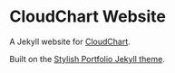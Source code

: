 # CloudChart Website

A Jekyll website for [CloudChart][cloudchart].

Built on the [Stylish Portfolio Jekyll theme][sp].

[cloudchart]: http://www.cloudchart.io
[sp]: https://volny.github.io/stylish-portfolio-jekyll/

